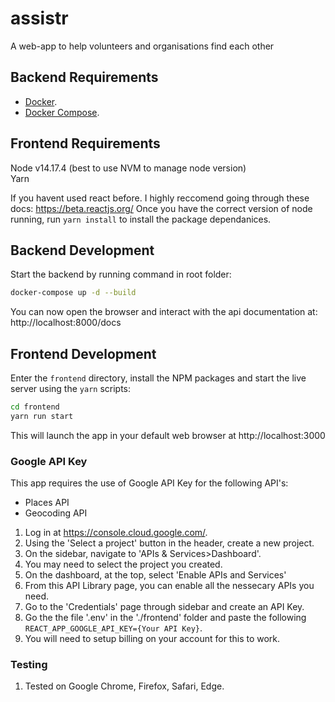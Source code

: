 # assistr #
A web-app to help volunteers and organisations find each other

## Backend Requirements
  * [Docker](https://www.docker.com/).
  * [Docker Compose](https://docs.docker.com/compose/install/).

## Frontend Requirements ##

Node v14.17.4 (best to use NVM to manage node version)  
Yarn  

If you havent used react before. I highly reccomend going through these docs: https://beta.reactjs.org/
Once you have the correct version of node running, run ```yarn install``` to install the package dependanices.

## Backend Development ##
  
  Start the backend by running command in root folder: 
```bash
docker-compose up -d --build
```
  You can now open the browser and interact with the api documentation at: http://localhost:8000/docs

## Frontend Development ##

  Enter the `frontend` directory, install the NPM packages and start the live server using the `yarn` scripts:

```bash
cd frontend
yarn run start
```

  This will launch the app in your default web browser at http://localhost:3000

### Google API Key ###
This app requires the use of Google API Key for the following API's:
  * Places API
  * Geocoding API 

1. Log in at https://console.cloud.google.com/.
2. Using the 'Select a project' button in the header, create a new project.
3. On the sidebar, navigate to 'APIs & Services>Dashboard'. 
4. You may need to select the project you created. 
5. On the dashboard, at the top, select 'Enable APIs and Services'
6. From this API Library page, you can enable all the nessecary APIs you need.
7. Go to the 'Credentials' page through sidebar and create an API Key. 
8. Go the the file '.env' in the './frontend' folder and paste the following ```REACT_APP_GOOGLE_API_KEY={Your API Key}```.
9. You will need to setup billing on your account for this to work.

### Testing ###
1. Tested on Google Chrome, Firefox, Safari, Edge.
